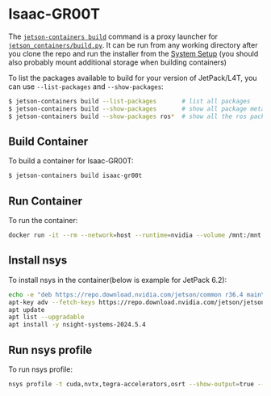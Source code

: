 # Isaac-GR00T

The [`jetson-containers build`](/jetson-containers) command is a proxy launcher for [`jetson_containers/build.py`](/jetson_containers/build.py).  It can be run from any working directory after you clone the repo and run the installer from the [System Setup](/docs/setup.md) (you should also probably mount additional storage when building containers)

To list the packages available to build for your version of JetPack/L4T, you can use `--list-packages` and `--show-packages`:

```bash
$ jetson-containers build --list-packages       # list all packages
$ jetson-containers build --show-packages       # show all package metadata
$ jetson-containers build --show-packages ros*  # show all the ros packages
```

## Build Container

To build a container for Isaac-GR00T:

```bash
$ jetson-containers build isaac-gr00t
```

## Run Container

To run the container:

```bash
docker run -it --rm --network=host --runtime=nvidia --volume /mnt:/mnt --workdir /mnt/Isaac-GR00T   isaac-groot:r36.4-cu126-22.04     /bin/bash
```

## Install nsys

To install nsys in the container(below is example for JetPack 6.2):

```bash
echo -e "deb https://repo.download.nvidia.com/jetson/common r36.4 main\ndeb https://repo.download.nvidia.com/jetson/t234 r36.4 main\ndeb https://repo.download.nvidia.com/jetson/ffmpeg r36.4 main" | tee /etc/apt/sources.list.d/nvidia-l4t-apt-source.list
apt-key adv --fetch-keys https://repo.download.nvidia.com/jetson/jetson-ota-public.asc
apt update
apt list --upgradable
apt install -y nsight-systems-2024.5.4
```

## Run nsys profile

To run nsys profile:

```bash
nsys profile -t cuda,nvtx,tegra-accelerators,osrt --show-output=true --force-overwrite=true --output=%p python3 gr00t_inference.py
```

